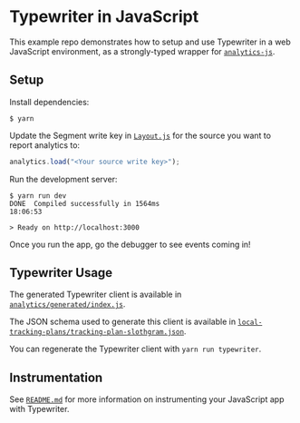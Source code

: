 # Typewriter in JavaScript

This example repo demonstrates how to setup and use Typewriter in a web JavaScript environment, as a strongly-typed wrapper for [`analytics-js`](https://segment.com/docs/sources/website/analytics.js/).

## Setup

Install dependencies:

```
$ yarn
```

Update the Segment write key in [`Layout.js`](./components/Layout.js#L10) for the source you want to report analytics to:

```javascript
analytics.load("<Your source write key>");
```

Run the development server:

```
$ yarn run dev
DONE  Compiled successfully in 1564ms                                       18:06:53

> Ready on http://localhost:3000
```

Once you run the app, go the debugger to see events coming in!

## Typewriter Usage

The generated Typewriter client is available in [`analytics/generated/index.js`](./analytics/generated/index.js).

The JSON schema used to generate this client is available in [`local-tracking-plans/tracking-plan-slothgram.json`](../../local-tracking-plans/tracking-plan-slothgram.json).

You can regenerate the Typewriter client with `yarn run typewriter`.

## Instrumentation

See [`README.md`](/README.md) for more information on instrumenting your JavaScript app with Typewriter.
